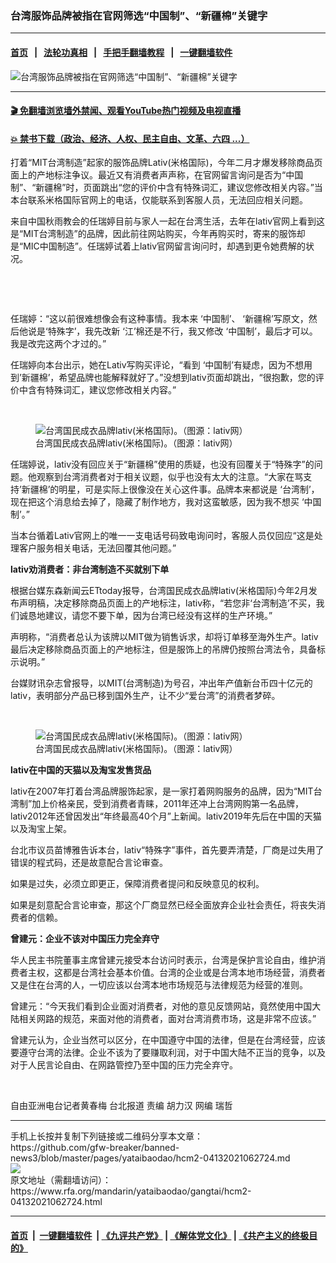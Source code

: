 ### 台湾服饰品牌被指在官网筛选“中国制”、“新疆棉”关键字
------------------------

#### [首页](https://github.com/gfw-breaker/banned-news3/blob/master/README.md) &nbsp;&nbsp;|&nbsp;&nbsp; [法轮功真相](https://github.com/begood0513/basic/blob/master/README.md)  &nbsp;&nbsp;|&nbsp;&nbsp; [手把手翻墙教程](https://github.com/gfw-breaker/guides/wiki)  &nbsp;&nbsp;|&nbsp;&nbsp; [一键翻墙软件](https://github.com/gfw-breaker/nogfw/blob/master/README.md)  



<div id="headerimg">
 <img alt="台湾服饰品牌被指在官网筛选“中国制”、“新疆棉”关键字" src="https://www.rfa.org/mandarin/yataibaodao/gangtai/hcm2-04132021062724.html/@@images/3cd7889a-6598-4e9e-b23f-903758fc2a62.jpeg" title="台湾服饰品牌被指在官网筛选“中国制”、“新疆棉”关键字"/>
 <span class="lead_image_caption">
 </span>
 <!-- zoomattribute -->
</div>

<hr/>


#### [ 🎬  免翻墙浏览墙外禁闻、观看YouTube热门视频及电视直播](https://github.com/gfw-breaker/HelloWorld)

#### [ 💥  禁书下载（政治、经济、人权、民主自由、文革、六四 ...）](https://github.com/gfw-breaker/books/blob/master/README.md)

<div id="storytext">
 <p>
  打着“MIT台湾制造”起家的服饰品牌Lativ(米格国际)，今年二月才爆发移除商品页面上的产地标注争议。最近又有消费者声声称，在官网留言询问是否为“中国制”、“新疆棉”时，页面跳出“您的评价中含有特殊词汇，建议您修改相关内容。”当本台联系米格国际官网上的电话，仅能联系到客服人员，无法回应相关问题。
 </p>
 <p>
  来自中国秋雨教会的任瑞婷目前与家人一起在台湾生活，去年在lativ官网上看到这是“MIT台湾制造”的品牌，因此前往网站购买，今年再购买时，寄来的服饰却是“MIC中国制造”。任瑞婷试着上lativ官网留言询问时，却遇到更令她费解的状况。
 </p>
 <p>
  <br/>
 </p>
 <p>
  <br/>
 </p>
 <p>
  任瑞婷：“这以前很难想像会有这种事情。我本来 ‘中国制’、 ‘新疆棉’写原文，然后他说是‘特殊字’，我先改新 ‘江’棉还是不行，我又修改 ‘中国制’，最后才可以。我是改完这两个才过的。”
 </p>
 <p>
  任瑞婷向本台出示，她在Lativ写购买评论，“看到 ‘中国制’有疑虑，因为不想用到’新疆棉’，希望品牌也能解释就好了。”没想到lativ页面却跳出，“很抱歉，您的评价中含有特殊词汇，建议您修改相关内容。”
 </p>
 <p>
  <br/>
 </p>
 <p>
  <figure class="image-richtext image-inline captioned" style="width:1180px;">
   <img alt="台湾国民成衣品牌lativ(米格国际)。（图源：lativ网）" src="https://www.rfa.org/mandarin/yataibaodao/gangtai/hcm2-04132021062724.html/52272_linen_1180x630_210409_tw.jpg/@@images/ae08d89a-a2c6-426f-b89c-013d14aafddb.jpeg" title="52272_LINEN_1180X630_210409_TW.jpg"/>
   <figcaption class="image-caption">
    台湾国民成衣品牌lativ(米格国际)。（图源：lativ网）
   </figcaption>
   <small>
   </small>
  </figure>
 </p>
 <p>
  任瑞婷说，lativ没有回应关于“新疆棉”使用的质疑，也没有回覆关于“特殊字”的问题。他观察到台湾消费者对于相关议题，似乎也没有太大的注意。“大家在骂支持’新疆棉’的明星，可是实际上很像没在关心这件事。品牌本来都说是 ‘台湾制’，现在把这个消息给去掉了，隐藏了制作地方，我对这蛮敏感，因为我不想买 ‘中国制’。”
 </p>
 <p>
  当本台循着Lativ官网上的唯一一支电话号码致电询问时，客服人员仅回应“这是处理客户服务相关电话，无法回覆其他问题。”
 </p>
 <p>
  <strong>
   lativ劝消费者：非台湾制造不买就别下单
  </strong>
 </p>
 <p>
  根据台媒东森新闻云ETtoday报导，台湾国民成衣品牌lativ(米格国际)今年2月发布声明稿，决定移除商品页面上的产地标注，lativ称，“若您非‘台湾制造’不买，我们诚恳地建议，请您不要下单，因为台湾已经没有这样的生产环境。”
 </p>
 <p>
  声明称，“消费者总认为该牌以MIT做为销售诉求，却将订单移至海外生产。lativ最后决定移除商品页面上的产地标注，但是服饰上的吊牌仍按照台湾法令，具备标示说明。”
 </p>
 <p>
  台媒财讯杂志曾报导，以MIT(台湾制造)为号召，冲出年产值新台币四十亿元的lativ，表明部分产品已移到国外生产，让不少“爱台湾”的消费者梦碎。
 </p>
 <p>
  <br/>
 </p>
 <p>
  <figure class="image-richtext image-inline captioned" style="width:1180px;">
   <img alt="台湾国民成衣品牌lativ(米格国际)。（图源：lativ网）" src="https://www.rfa.org/mandarin/yataibaodao/gangtai/hcm2-04132021062724.html/53281_53291_53511_53142_53510_52243_53514_53516_tee_1180x630_210330_tw.jpg/@@images/1d093b41-c212-4a5f-b846-2838cece1b2b.jpeg" title="53281_53291_53511_53142_53510_52243_53514_53516_TEE_1180X630_210330_TW.jpg"/>
   <figcaption class="image-caption">
    台湾国民成衣品牌lativ(米格国际)。（图源：lativ网）
   </figcaption>
   <small>
   </small>
  </figure>
 </p>
 <p>
  <strong>
   lativ在中国的天猫以及淘宝发售货品
  </strong>
 </p>
 <p>
  lativ在2007年打着台湾品牌服饰起家，是一家打着网购服务的品牌，因为“MIT台湾制”加上价格亲民，受到消费者青睐，2011年还冲上台湾网购第一名品牌，lativ2012年还曾因发出“年终最高40个月”上新闻。lativ2019年先后在中国的天猫以及淘宝上架。
 </p>
 <p>
  台北市议员苗博雅告诉本台，lativ“特殊字”事件，首先要弄清楚，厂商是过失用了错误的程式码，还是故意配合言论审查。
 </p>
 <p>
  如果是过失，必须立即更正，保障消费者提问和反映意见的权利。
 </p>
 <p>
  如果是刻意配合言论审查，那这个厂商显然已经全面放弃企业社会责任，将丧失消费者的信赖。
 </p>
 <p>
  <strong>
   曾建元：企业不该对中国压力完全弃守
  </strong>
 </p>
 <p>
  华人民主书院董事主席曾建元接受本台访问时表示，台湾是保护言论自由，维护消费者主权，这都是台湾社会基本价值。台湾的企业或是台湾本地市场经营，消费者又是住在台湾的人，一切应该以台湾本地市场规范与法律规范为经营的准则。
 </p>
 <p>
  曾建元：“今天我们看到企业面对消费者，对他的意见反馈网站，竟然使用中国大陆相关网路的规范，来面对他的消费者，面对台湾消费市场，这是非常不应该。”
 </p>
 <p>
  曾建元认为，企业当然可以区分，在中国遵守中国的法律，但是在台湾经营，应该要遵守台湾的法律。企业不该为了要赚取利润，对于中国大陆不正当的竞争，以及对于人民言论自由、在网路管控乃至中国的压力完全弃守。
 </p>
 <p>
  <br/>
 </p>
 <p>
  自由亚洲电台记者黄春梅 台北报道 责编 胡力汉 网编 瑞哲
 </p>
</div>

<hr/>
手机上长按并复制下列链接或二维码分享本文章：<br/>
https://github.com/gfw-breaker/banned-news3/blob/master/pages/yataibaodao/hcm2-04132021062724.md <br/>
<a href='https://github.com/gfw-breaker/banned-news3/blob/master/pages/yataibaodao/hcm2-04132021062724.md'><img src='https://github.com/gfw-breaker/banned-news3/blob/master/pages/yataibaodao/hcm2-04132021062724.md.png'/></a> <br/>
原文地址（需翻墙访问）：https://www.rfa.org/mandarin/yataibaodao/gangtai/hcm2-04132021062724.html


------------------------
#### [首页](https://github.com/gfw-breaker/banned-news3/blob/master/README.md) &nbsp;|&nbsp; [一键翻墙软件](https://github.com/gfw-breaker/nogfw/blob/master/README.md) &nbsp;| [《九评共产党》](https://github.com/gfw-breaker/9ping.md/blob/master/README.md#九评之一评共产党是什么) | [《解体党文化》](https://github.com/gfw-breaker/jtdwh.md/blob/master/README.md) | [《共产主义的终极目的》](https://github.com/gfw-breaker/gczydzjmd.md/blob/master/README.md)


<img src='http://gfw-breaker.win/banned-news3/pages/yataibaodao/hcm2-04132021062724.md' width='0px' height='0px'/>